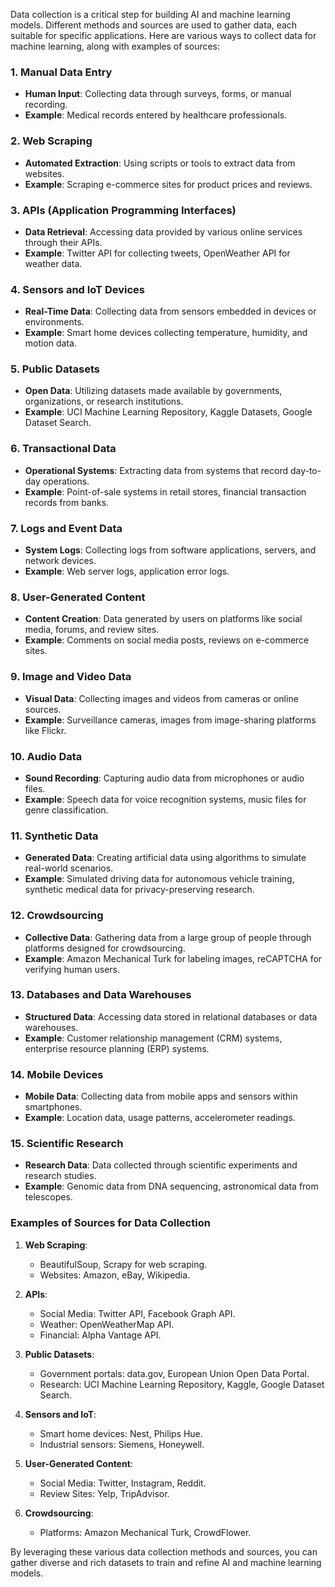 Data collection is a critical step for building AI and machine learning models. Different methods and sources are used to gather data, each suitable for specific applications. Here are various ways to collect data for machine learning, along with examples of sources:

### 1. Manual Data Entry
- **Human Input**: Collecting data through surveys, forms, or manual recording.
- **Example**: Medical records entered by healthcare professionals.

### 2. Web Scraping
- **Automated Extraction**: Using scripts or tools to extract data from websites.
- **Example**: Scraping e-commerce sites for product prices and reviews.

### 3. APIs (Application Programming Interfaces)
- **Data Retrieval**: Accessing data provided by various online services through their APIs.
- **Example**: Twitter API for collecting tweets, OpenWeather API for weather data.

### 4. Sensors and IoT Devices
- **Real-Time Data**: Collecting data from sensors embedded in devices or environments.
- **Example**: Smart home devices collecting temperature, humidity, and motion data.

### 5. Public Datasets
- **Open Data**: Utilizing datasets made available by governments, organizations, or research institutions.
- **Example**: UCI Machine Learning Repository, Kaggle Datasets, Google Dataset Search.

### 6. Transactional Data
- **Operational Systems**: Extracting data from systems that record day-to-day operations.
- **Example**: Point-of-sale systems in retail stores, financial transaction records from banks.

### 7. Logs and Event Data
- **System Logs**: Collecting logs from software applications, servers, and network devices.
- **Example**: Web server logs, application error logs.

### 8. User-Generated Content
- **Content Creation**: Data generated by users on platforms like social media, forums, and review sites.
- **Example**: Comments on social media posts, reviews on e-commerce sites.

### 9. Image and Video Data
- **Visual Data**: Collecting images and videos from cameras or online sources.
- **Example**: Surveillance cameras, images from image-sharing platforms like Flickr.

### 10. Audio Data
- **Sound Recording**: Capturing audio data from microphones or audio files.
- **Example**: Speech data for voice recognition systems, music files for genre classification.

### 11. Synthetic Data
- **Generated Data**: Creating artificial data using algorithms to simulate real-world scenarios.
- **Example**: Simulated driving data for autonomous vehicle training, synthetic medical data for privacy-preserving research.

### 12. Crowdsourcing
- **Collective Data**: Gathering data from a large group of people through platforms designed for crowdsourcing.
- **Example**: Amazon Mechanical Turk for labeling images, reCAPTCHA for verifying human users.

### 13. Databases and Data Warehouses
- **Structured Data**: Accessing data stored in relational databases or data warehouses.
- **Example**: Customer relationship management (CRM) systems, enterprise resource planning (ERP) systems.

### 14. Mobile Devices
- **Mobile Data**: Collecting data from mobile apps and sensors within smartphones.
- **Example**: Location data, usage patterns, accelerometer readings.

### 15. Scientific Research
- **Research Data**: Data collected through scientific experiments and research studies.
- **Example**: Genomic data from DNA sequencing, astronomical data from telescopes.

### Examples of Sources for Data Collection

1. **Web Scraping**:
   - BeautifulSoup, Scrapy for web scraping.
   - Websites: Amazon, eBay, Wikipedia.

2. **APIs**:
   - Social Media: Twitter API, Facebook Graph API.
   - Weather: OpenWeatherMap API.
   - Financial: Alpha Vantage API.

3. **Public Datasets**:
   - Government portals: data.gov, European Union Open Data Portal.
   - Research: UCI Machine Learning Repository, Kaggle, Google Dataset Search.

4. **Sensors and IoT**:
   - Smart home devices: Nest, Philips Hue.
   - Industrial sensors: Siemens, Honeywell.

5. **User-Generated Content**:
   - Social Media: Twitter, Instagram, Reddit.
   - Review Sites: Yelp, TripAdvisor.

6. **Crowdsourcing**:
   - Platforms: Amazon Mechanical Turk, CrowdFlower.

By leveraging these various data collection methods and sources, you can gather diverse and rich datasets to train and refine AI and machine learning models.

